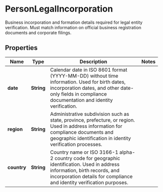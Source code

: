 

# PersonLegalIncorporation

Business incorporation and formation details required for legal entity  verification. Must match information on official business registration  documents and corporate filings.

## Properties

| Name | Type | Description | Notes |
|------------ | ------------- | ------------- | -------------|
|**date** | **String** | Calendar date in ISO 8601 format (YYYY-MM-DD) without time information. Used for birth dates, incorporation dates, and other date-only fields in compliance documentation and identity verification. |  |
|**region** | **String** | Administrative subdivision such as state, province, prefecture, or region. Used in address information for compliance documents and geographic identification in identity verification processes. |  |
|**country** | **String** | Country name or ISO 3166-1 alpha-2 country code for geographic identification. Used in address information, birth records, and incorporation details for compliance and identity verification purposes. |  |



